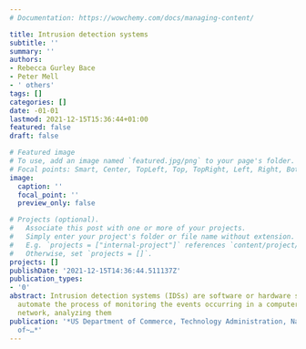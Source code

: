 ```yaml
---
# Documentation: https://wowchemy.com/docs/managing-content/

title: Intrusion detection systems
subtitle: ''
summary: ''
authors:
- Rebecca Gurley Bace
- Peter Mell
- ' others'
tags: []
categories: []
date: -01-01
lastmod: 2021-12-15T15:36:44+01:00
featured: false
draft: false

# Featured image
# To use, add an image named `featured.jpg/png` to your page's folder.
# Focal points: Smart, Center, TopLeft, Top, TopRight, Left, Right, BottomLeft, Bottom, BottomRight.
image:
  caption: ''
  focal_point: ''
  preview_only: false

# Projects (optional).
#   Associate this post with one or more of your projects.
#   Simply enter your project's folder or file name without extension.
#   E.g. `projects = ["internal-project"]` references `content/project/deep-learning/index.md`.
#   Otherwise, set `projects = []`.
projects: []
publishDate: '2021-12-15T14:36:44.511137Z'
publication_types:
- '0'
abstract: Intrusion detection systems (IDSs) are software or hardware systems that
  automate the process of monitoring the events occurring in a computer system or
  network, analyzing them
publication: '*US Department of Commerce, Technology Administration, National Institute
  of~…*'
---
```

